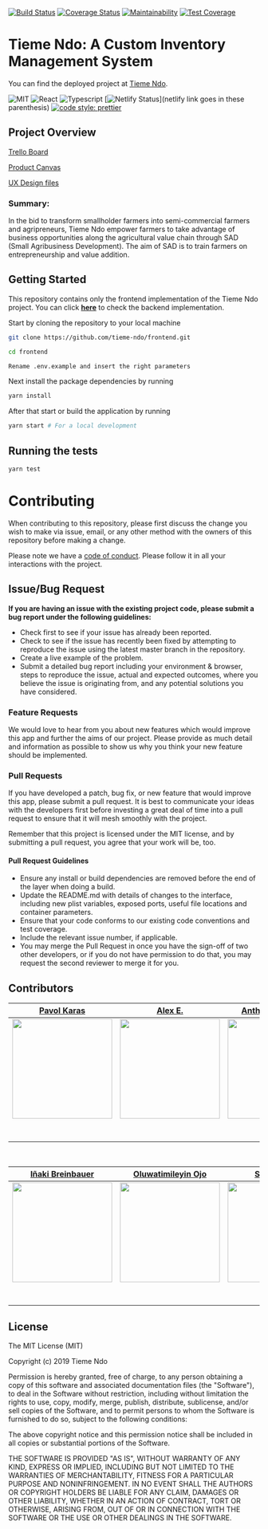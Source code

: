 [![Build Status](https://travis-ci.org/tieme-ndo/frontend.svg?branch=master)](https://travis-ci.org/tieme-ndo/frontend)
[![Coverage Status](https://coveralls.io/repos/github/tieme-ndo/frontend/badge.svg?branch=master)](https://coveralls.io/github/tieme-ndo/frontend?branch=master)
[![Maintainability](https://api.codeclimate.com/v1/badges/767299a260b0abc79d0f/maintainability)](https://codeclimate.com/github/tieme-ndo/frontend/maintainability)
[![Test Coverage](https://api.codeclimate.com/v1/badges/767299a260b0abc79d0f/test_coverage)](https://codeclimate.com/github/tieme-ndo/frontend/test_coverage)

# Tieme Ndo: A Custom Inventory Management System

You can find the deployed project at [Tieme Ndo](https://tieme-ndo.netlify.com/).


![MIT](https://img.shields.io/packagist/l/doctrine/orm.svg)
![React](https://img.shields.io/badge/react-v16.7.0--alpha.2-blue.svg)
![Typescript](https://img.shields.io/npm/types/typescript.svg?style=flat)
[![Netlify Status](https://api.netlify.com/api/v1/badges/b5c4db1c-b10d-42c3-b157-3746edd9e81d/deploy-status)](netlify link goes in these parenthesis)
[![code style: prettier](https://img.shields.io/badge/code_style-prettier-ff69b4.svg?style=flat-square)](https://github.com/prettier/prettier)

## Project Overview

[Trello Board](https://trello.com/b/6rf575Af)

[Product Canvas](https://www.notion.so/Tieme-Ndo-Co-op-3d5dd25f15ec4c15a6c3aaead4c48d97)

[UX Design files](https://www.figma.com/file/4hAdkxUDAwWWJneMmbbNji/Mock-Ups?node-id=193%3A0)

### Summary:

In the bid to transform smallholder farmers into semi-commercial farmers and agripreneurs, Tieme Ndo empower farmers to take advantage of business opportunities along the agricultural value chain through SAD (Small Agribusiness Development). The aim of SAD is to train farmers on entrepreneurship and value addition.

## Getting Started

This repository contains only the frontend implementation of the Tieme Ndo project. You can click **[here](https://github.com/tieme-ndo/backend)** to check the backend implementation.

Start by cloning the repository to your local machine

```bash
git clone https://github.com/tieme-ndo/frontend.git

cd frontend

Rename .env.example and insert the right parameters
```

Next install the package dependencies by running

```bash
yarn install
```

After that start or build the application by running

```bash
yarn start # For a local development
```

## Running the tests

```bash
yarn test

```

# Contributing

When contributing to this repository, please first discuss the change you wish to make via issue, email, or any other method with the owners of this repository before making a change.

Please note we have a [code of conduct](./CODE_OF_CONDUCT.md). Please follow it in all your interactions with the project.

## Issue/Bug Request

**If you are having an issue with the existing project code, please submit a bug report under the following guidelines:**

- Check first to see if your issue has already been reported.
- Check to see if the issue has recently been fixed by attempting to reproduce the issue using the latest master branch in the repository.
- Create a live example of the problem.
- Submit a detailed bug report including your environment & browser, steps to reproduce the issue, actual and expected outcomes, where you believe the issue is originating from, and any potential solutions you have considered.

### Feature Requests

We would love to hear from you about new features which would improve this app and further the aims of our project. Please provide as much detail and information as possible to show us why you think your new feature should be implemented.

### Pull Requests

If you have developed a patch, bug fix, or new feature that would improve this app, please submit a pull request. It is best to communicate your ideas with the developers first before investing a great deal of time into a pull request to ensure that it will mesh smoothly with the project.

Remember that this project is licensed under the MIT license, and by submitting a pull request, you agree that your work will be, too.

#### Pull Request Guidelines

- Ensure any install or build dependencies are removed before the end of the layer when doing a build.
- Update the README.md with details of changes to the interface, including new plist variables, exposed ports, useful file locations and container parameters.
- Ensure that your code conforms to our existing code conventions and test coverage.
- Include the relevant issue number, if applicable.
- You may merge the Pull Request in once you have the sign-off of two other developers, or if you do not have permission to do that, you may request the second reviewer to merge it for you.

## Contributors

|                                                     [Pavol Karas](https://github.com/)                                                      |                                                        [Alex E.](https://github.com/)                                                         |                                                   [Anthony Campbell](https://github.com/)                                                   |                                                    [Benjamin Ajewole](https://github.com/)                                                    |                                                    [David Quiñones](https://github.com/)                                                    |
| :-----------------------------------------------------------------------------------------------------------------------------------------: | :-------------------------------------------------------------------------------------------------------------------------------------------: | :-----------------------------------------------------------------------------------------------------------------------------------------: | :-------------------------------------------------------------------------------------------------------------------------------------------: | :-----------------------------------------------------------------------------------------------------------------------------------------: |
| [<img src="https://avatars0.githubusercontent.com/u/38439473?s=400&v=4" width = "200" />](https://github.com/Pav0l) | [<img src="https://avatars1.githubusercontent.com/u/5712027?s=400&v=4" width = "200" />](https://github.com/AlexEntrepreneur) | [<img src="https://avatars3.githubusercontent.com/u/45029641?s=400&v=4" width = "200" />](https://github.com/AnthonyJCampbell) | [<img src="https://avatars1.githubusercontent.com/u/30627428?s=400&v=4" width = "200" />](https://github.com/Rexben001) | [<img src="https://avatars1.githubusercontent.com/u/2612426?s=400&v=4" width = "200" />](https://github.com/daquinons) |
|                                [<img src="https://github.com/favicon.ico" width="15"> ](https://github.com/Pav0l)                                |                            [<img src="https://github.com/favicon.ico" width="15"> ](https://github.com/AlexEntrepreneur)                             |                          [<img src="https://github.com/favicon.ico" width="15"> ](https://github.com/AnthonyJCampbell)                           |                          [<img src="https://github.com/favicon.ico" width="15"> ](https://github.com/Rexben001)                           |                           [<img src="https://github.com/favicon.ico" width="15"> ](https://github.com/daquinons)                            |
|                [ <img src="https://static.licdn.com/sc/h/al2o9zrvru7aqj8e1x2rzsrca" width="15"> ](https://www.linkedin.com/)                |                 [ <img src="https://static.licdn.com/sc/h/al2o9zrvru7aqj8e1x2rzsrca" width="15"> ](https://www.linkedin.com/)                 |                [ <img src="https://static.licdn.com/sc/h/al2o9zrvru7aqj8e1x2rzsrca" width="15"> ](https://www.linkedin.com/)                |                 [ <img src="https://static.licdn.com/sc/h/al2o9zrvru7aqj8e1x2rzsrca" width="15"> ](https://www.linkedin.com/)                 |                [ <img src="https://static.licdn.com/sc/h/al2o9zrvru7aqj8e1x2rzsrca" width="15"> ](https://www.linkedin.com/)                |

<br>

|                                                   [Iñaki Breinbauer](https://github.com/)                                                   |                                                   [Oluwatimileyin Ojo](https://github.com/)                                                   |                                                     [Shola Ayeni](https://github.com/)                                                      |                                                          [Yemi](https://github.com/)                                                          |
| :-----------------------------------------------------------------------------------------------------------------------------------------: | :-------------------------------------------------------------------------------------------------------------------------------------------: | :-----------------------------------------------------------------------------------------------------------------------------------------: | :-------------------------------------------------------------------------------------------------------------------------------------------: |
| [<img src="https://scontent-sea1-1.cdninstagram.com/vp/77fdc004ff5075f1fc1717a77fac0018/5E139D76/t51.2885-19/s150x150/20181289_129303427676670_1405902890886758400_a.jpg?_nc_ht=scontent-sea1-1.cdninstagram.com" width = "200" />](https://github.com/quansenB) | [<img src="https://avatars1.githubusercontent.com/u/38228398?s=400&u=5e32888fafc28733813947e213bf5c8d10983165&v=4" width = "200" />](https://github.com/openwell) | [<img src="https://avatars3.githubusercontent.com/u/49761315?s=400&v=4" width = "200" />](https://github.com/ayenisholah) | [<img src="https://avatars3.githubusercontent.com/u/23571838?s=400&v=4" width = "200" />](https://github.com/abidex4yemi) |  |
|                                [<img src="https://github.com/favicon.ico" width="15"> ](https://github.com/quansenB)                                |                            [<img src="https://github.com/favicon.ico" width="15"> ](https://github.com/openwell)                             |                          [<img src="https://github.com/favicon.ico" width="15"> ](https://github.com/ayenisholah)                           |                          [<img src="https://github.com/favicon.ico" width="15"> ](https://github.com/abidex4yemi)                           | [ |
|                [ <img src="https://static.licdn.com/sc/h/al2o9zrvru7aqj8e1x2rzsrca" width="15"> ](https://www.linkedin.com/)                |                 [ <img src="https://static.licdn.com/sc/h/al2o9zrvru7aqj8e1x2rzsrca" width="15"> ](https://www.linkedin.com/)                 |                [ <img src="https://static.licdn.com/sc/h/al2o9zrvru7aqj8e1x2rzsrca" width="15"> ](https://www.linkedin.com/)                |                 [ <img src="https://static.licdn.com/sc/h/al2o9zrvru7aqj8e1x2rzsrca" width="15"> ](https://www.linkedin.com/) 

## License

The MIT License (MIT)

Copyright (c) 2019 Tieme Ndo

Permission is hereby granted, free of charge, to any person obtaining a copy of this software and associated documentation files (the "Software"), to deal in the Software without restriction, including without limitation the rights to use, copy, modify, merge, publish, distribute, sublicense, and/or sell copies of the Software, and to permit persons to whom the Software is furnished to do so, subject to the following conditions:

The above copyright notice and this permission notice shall be included in all copies or substantial portions of the Software.

THE SOFTWARE IS PROVIDED "AS IS", WITHOUT WARRANTY OF ANY KIND, EXPRESS OR IMPLIED, INCLUDING BUT NOT LIMITED TO THE WARRANTIES OF MERCHANTABILITY, FITNESS FOR A PARTICULAR PURPOSE AND NONINFRINGEMENT. IN NO EVENT SHALL THE AUTHORS OR COPYRIGHT HOLDERS BE LIABLE FOR ANY CLAIM, DAMAGES OR OTHER LIABILITY, WHETHER IN AN ACTION OF CONTRACT, TORT OR OTHERWISE, ARISING FROM, OUT OF OR IN CONNECTION WITH THE SOFTWARE OR THE USE OR OTHER DEALINGS IN THE SOFTWARE.
